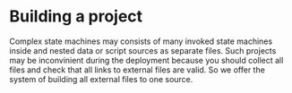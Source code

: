 # Building a project

Complex state machines may consists of many invoked state machines inside and nested data or script sources as separate files.
Such projects may be inconvinient during the deployment because you should collect all files and check that all links to external files are valid.
So we offer the system of building all external files to one source.

